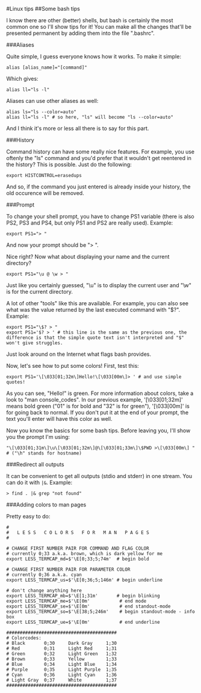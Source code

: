 #Linux tips
##Some bash tips

I know there are other (better) shells, but bash is certainly the most common one so I'll show tips for it! You can make all the changes that'll be presented permanent by adding them into the file ".bashrc".

###Aliases

Quite simple, I guess everyone knows how it works. To make it simple:

```Shell
alias [alias_name]="[command]"
```

Which gives:

```Shell
alias ll="ls -l"
```

Aliases can use other aliases as well:

```Shell
alias ls="ls --color=auto"
alias ll="ls -l" # so here, "ls" will become "ls --color=auto"
```

And I think it's more or less all there is to say for this part.

###History

Command history can have some really nice features. For example, you use oftenly the "ls" command and you'd prefer that it wouldn't get reentered in the history? This is possible. Just do the following:

```Shell
export HISTCONTROL=erasedups
```

And so, if the command you just entered is already inside your history, the old occurence will be removed.

###Prompt

To change your shell prompt, you have to change PS1 variable (there is also PS2, PS3 and PS4, but only PS1 and PS2 are really used). Example:

```Shell
export PS1="> "
```

And now your prompt should be "> ".

Nice right? Now what about displaying your name and the current directory?

```Shell
export PS1="\u @ \w > "
```

Just like you certainly guessed, "\u" is to display the current user and "\w" is for the current directory.

A lot of other "tools" like this are available. For example, you can also see what was the value returned by the last executed command with "$?". Example:

```Shell
export PS1="\$? > "
export PS1='$? > ' # this line is the same as the previous one, the difference is that the simple quote text isn't interpreted and "$" won't give struggles.
```

Just look around on the Internet what flags bash provides.

Now, let's see how to put some colors! First, test this:

```Shell
export PS1='\[\033[01;32m\]Hello!\[\033[00m\]> ' # and use simple quotes!
```

As you can see, "Hello!" is green. For more information about colors, take a look to "man console_codes". In our previous example, '\[\033[01;32m\]' means bold green ("01" is for bold and "32" is for green"), '\[\033[00m\]' is for going back to normal. If you don't put it at the end of your prompt, the text you'll enter will have this color as well.

Now you know the basics for some bash tips. Before leaving you, I'll show you the prompt I'm using:

```Shell
"\[\033[01;31m\]\u\[\033[01;32m\]@\[\033[01;33m\]\$PWD >\[\033[00m\] " # ("\h" stands for hostname)
```

###Redirect all outputs

It can be convenient to get all outputs (stdio and stderr) in one stream. You can do it with `|&`. Example:

```shell
> find . |& grep "not found"
```

###Adding colors to man pages

Pretty easy to do:

```Shell
#
#   L E S S   C O L O R S   F O R   M A N   P A G E S
#

# CHANGE FIRST NUMBER PAIR FOR COMMAND AND FLAG COLOR
# currently 0;33 a.k.a. brown, which is dark yellow for me
export LESS_TERMCAP_md=$'\E[0;33;5;74m'  # begin bold

# CHANGE FIRST NUMBER PAIR FOR PARAMETER COLOR
# currently 0;36 a.k.a. cyan
export LESS_TERMCAP_us=$'\E[0;36;5;146m' # begin underline

# don't change anything here
export LESS_TERMCAP_mb=$'\E[1;31m'       # begin blinking
export LESS_TERMCAP_me=$'\E[0m'           # end mode
export LESS_TERMCAP_se=$'\E[0m'           # end standout-mode
export LESS_TERMCAP_so=$'\E[38;5;246m'    # begin standout-mode - info box
export LESS_TERMCAP_ue=$'\E[0m'           # end underline

#########################################
# Colorcodes:
# Black       0;30     Dark Gray     1;30
# Red         0;31     Light Red     1;31
# Green       0;32     Light Green   1;32
# Brown       0;33     Yellow        1;33
# Blue        0;34     Light Blue    1;34
# Purple      0;35     Light Purple  1;35
# Cyan        0;36     Light Cyan    1;36
# Light Gray  0;37     White         1;37
#########################################
```
